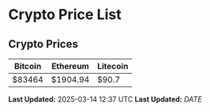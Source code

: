# Crypto Price List

## Crypto Prices
| Bitcoin | Ethereum | Litecoin |
| ------- | -------- | -------- |
| $83464 | $1904.94 | $90.7 |
**Last Updated:** 2025-03-14 12:37 UTC
**Last Updated:** $DATE$
